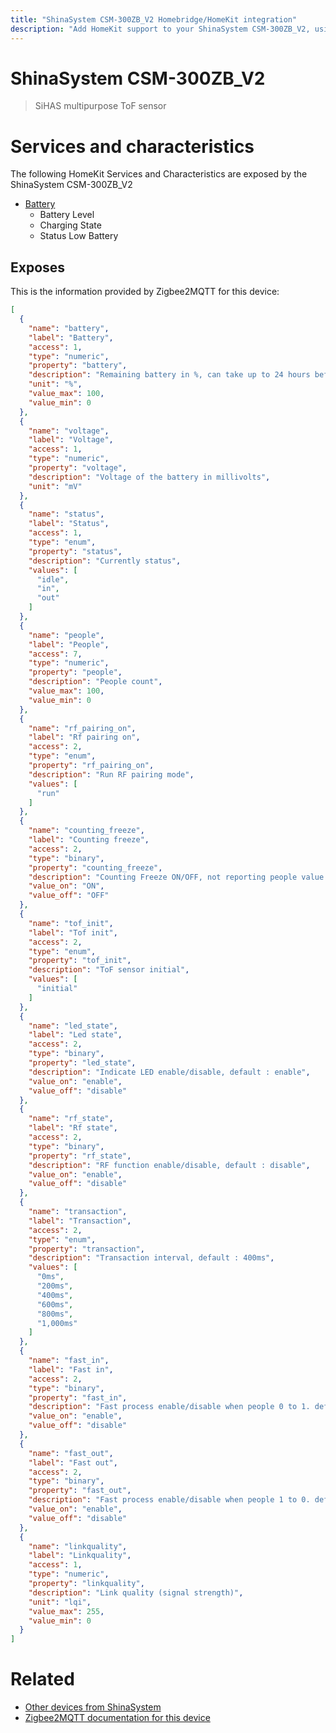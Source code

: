 ```yaml
---
title: "ShinaSystem CSM-300ZB_V2 Homebridge/HomeKit integration"
description: "Add HomeKit support to your ShinaSystem CSM-300ZB_V2, using Homebridge, Zigbee2MQTT and homebridge-z2m."
---
```

<!---
This file has been GENERATED using src/docgen/docgen.ts
DO NOT EDIT THIS FILE MANUALLY!
-->
# ShinaSystem CSM-300ZB_V2
> SiHAS multipurpose ToF sensor


# Services and characteristics
The following HomeKit Services and Characteristics are exposed by
the ShinaSystem CSM-300ZB_V2

* [Battery](../../battery.md)
  * Battery Level
  * Charging State
  * Status Low Battery



## Exposes

This is the information provided by Zigbee2MQTT for this device:

```json
[
  {
    "name": "battery",
    "label": "Battery",
    "access": 1,
    "type": "numeric",
    "property": "battery",
    "description": "Remaining battery in %, can take up to 24 hours before reported.",
    "unit": "%",
    "value_max": 100,
    "value_min": 0
  },
  {
    "name": "voltage",
    "label": "Voltage",
    "access": 1,
    "type": "numeric",
    "property": "voltage",
    "description": "Voltage of the battery in millivolts",
    "unit": "mV"
  },
  {
    "name": "status",
    "label": "Status",
    "access": 1,
    "type": "enum",
    "property": "status",
    "description": "Currently status",
    "values": [
      "idle",
      "in",
      "out"
    ]
  },
  {
    "name": "people",
    "label": "People",
    "access": 7,
    "type": "numeric",
    "property": "people",
    "description": "People count",
    "value_max": 100,
    "value_min": 0
  },
  {
    "name": "rf_pairing_on",
    "label": "Rf pairing on",
    "access": 2,
    "type": "enum",
    "property": "rf_pairing_on",
    "description": "Run RF pairing mode",
    "values": [
      "run"
    ]
  },
  {
    "name": "counting_freeze",
    "label": "Counting freeze",
    "access": 2,
    "type": "binary",
    "property": "counting_freeze",
    "description": "Counting Freeze ON/OFF, not reporting people value when is ON",
    "value_on": "ON",
    "value_off": "OFF"
  },
  {
    "name": "tof_init",
    "label": "Tof init",
    "access": 2,
    "type": "enum",
    "property": "tof_init",
    "description": "ToF sensor initial",
    "values": [
      "initial"
    ]
  },
  {
    "name": "led_state",
    "label": "Led state",
    "access": 2,
    "type": "binary",
    "property": "led_state",
    "description": "Indicate LED enable/disable, default : enable",
    "value_on": "enable",
    "value_off": "disable"
  },
  {
    "name": "rf_state",
    "label": "Rf state",
    "access": 2,
    "type": "binary",
    "property": "rf_state",
    "description": "RF function enable/disable, default : disable",
    "value_on": "enable",
    "value_off": "disable"
  },
  {
    "name": "transaction",
    "label": "Transaction",
    "access": 2,
    "type": "enum",
    "property": "transaction",
    "description": "Transaction interval, default : 400ms",
    "values": [
      "0ms",
      "200ms",
      "400ms",
      "600ms",
      "800ms",
      "1,000ms"
    ]
  },
  {
    "name": "fast_in",
    "label": "Fast in",
    "access": 2,
    "type": "binary",
    "property": "fast_in",
    "description": "Fast process enable/disable when people 0 to 1. default : enable",
    "value_on": "enable",
    "value_off": "disable"
  },
  {
    "name": "fast_out",
    "label": "Fast out",
    "access": 2,
    "type": "binary",
    "property": "fast_out",
    "description": "Fast process enable/disable when people 1 to 0. default : enable",
    "value_on": "enable",
    "value_off": "disable"
  },
  {
    "name": "linkquality",
    "label": "Linkquality",
    "access": 1,
    "type": "numeric",
    "property": "linkquality",
    "description": "Link quality (signal strength)",
    "unit": "lqi",
    "value_max": 255,
    "value_min": 0
  }
]
```

# Related
* [Other devices from ShinaSystem](../index.md#shinasystem)
* [Zigbee2MQTT documentation for this device](https://www.zigbee2mqtt.io/devices/CSM-300ZB_V2.html)